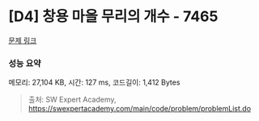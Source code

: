 # [D4] 창용 마을 무리의 개수 - 7465 

[문제 링크](https://swexpertacademy.com/main/code/problem/problemDetail.do?contestProbId=AWngfZVa9XwDFAQU) 

### 성능 요약

메모리: 27,104 KB, 시간: 127 ms, 코드길이: 1,412 Bytes



> 출처: SW Expert Academy, https://swexpertacademy.com/main/code/problem/problemList.do